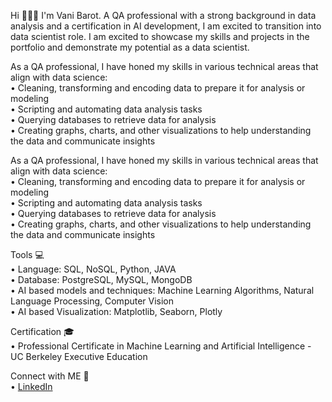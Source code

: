 Hi 🙋🏻‍♀ I'm Vani Barot. A QA professional with a strong background in data analysis and a certification in AI development, I am excited to transition into data scientist role. I am excited to showcase my skills and projects in the portfolio and demonstrate my potential as a data scientist.

As a QA professional, I have honed my skills in various technical areas that align with data science:<br>
   •	Cleaning, transforming and encoding data to prepare it for analysis or modeling<br>
   •	Scripting and automating data analysis tasks<br>
   •	Querying databases to retrieve data for analysis<br>
   •	Creating graphs, charts, and other visualizations to help understanding the data and communicate insights<br>

As a QA professional, I have honed my skills in various technical areas that align with data science: <br>
   •	Cleaning, transforming and encoding data to prepare it for analysis or modeling <br>
   •	Scripting and automating data analysis tasks <br>
   •	Querying databases to retrieve data for analysis <br>
   •	Creating graphs, charts, and other visualizations to help understanding the data and communicate insights <br>

Tools 💻 <br>
   •	Language: SQL, NoSQL, Python, JAVA <br>
   •	Database: PostgreSQL, MySQL, MongoDB <br>
   •	AI based models and techniques: Machine Learning Algorithms, Natural Language Processing, Computer Vision <br>
   •	AI based Visualization: Matplotlib, Seaborn, Plotly <br>

Certification 🎓 <br>
   •	Professional Certificate in Machine Learning and Artificial Intelligence - UC Berkeley Executive Education <br>

Connect with ME 👋 <br>
   •	[LinkedIn]([url](https://www.linkedin.com/in/vani-barot-0501/)https://www.linkedin.com/in/vani-barot-0501/)   
   


<!--
**vanibarot51/vanibarot51** is a ✨ _special_ ✨ repository because its `README.md` (this file) appears on your GitHub profile.




-->

